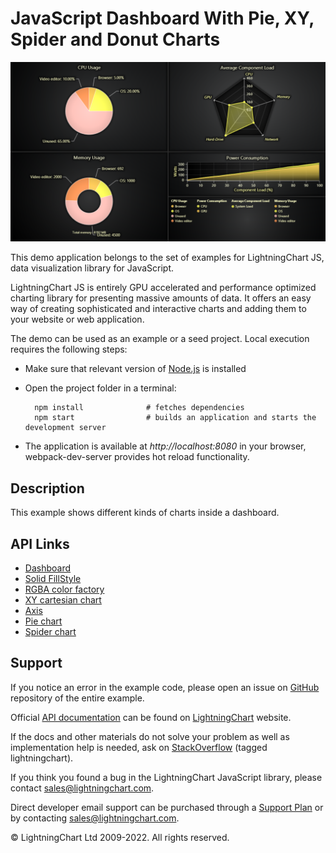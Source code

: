 # JavaScript Dashboard With Pie, XY, Spider and Donut Charts

![JavaScript Dashboard With Pie, XY, Spider and Donut Charts](dashboardPie-darkGold.png)

This demo application belongs to the set of examples for LightningChart JS, data visualization library for JavaScript.

LightningChart JS is entirely GPU accelerated and performance optimized charting library for presenting massive amounts of data. It offers an easy way of creating sophisticated and interactive charts and adding them to your website or web application.

The demo can be used as an example or a seed project. Local execution requires the following steps:

-   Make sure that relevant version of [Node.js](https://nodejs.org/en/download/) is installed
-   Open the project folder in a terminal:

          npm install              # fetches dependencies
          npm start                # builds an application and starts the development server

-   The application is available at _http://localhost:8080_ in your browser, webpack-dev-server provides hot reload functionality.


## Description

This example shows different kinds of charts inside a dashboard.


## API Links

* [Dashboard]
* [Solid FillStyle]
* [RGBA color factory]
* [XY cartesian chart]
* [Axis]
* [Pie chart]
* [Spider chart]


## Support

If you notice an error in the example code, please open an issue on [GitHub][0] repository of the entire example.

Official [API documentation][1] can be found on [LightningChart][2] website.

If the docs and other materials do not solve your problem as well as implementation help is needed, ask on [StackOverflow][3] (tagged lightningchart).

If you think you found a bug in the LightningChart JavaScript library, please contact sales@lightningchart.com.

Direct developer email support can be purchased through a [Support Plan][4] or by contacting sales@lightningchart.com.

[0]: https://github.com/Arction/
[1]: https://lightningchart.com/lightningchart-js-api-documentation/
[2]: https://lightningchart.com
[3]: https://stackoverflow.com/questions/tagged/lightningchart
[4]: https://lightningchart.com/support-services/

© LightningChart Ltd 2009-2022. All rights reserved.


[Dashboard]: https://lightningchart.com/js-charts/api-documentation/v7.0.1/classes/Dashboard.html
[Solid FillStyle]: https://lightningchart.com/js-charts/api-documentation/v7.0.1/classes/SolidFill.html
[RGBA color factory]: https://lightningchart.com/js-charts/api-documentation/v7.0.1/functions/ColorRGBA.html
[XY cartesian chart]: https://lightningchart.com/js-charts/api-documentation/v7.0.1/classes/ChartXY.html
[Axis]: https://lightningchart.com/js-charts/api-documentation/v7.0.1/classes/Axis.html
[Pie chart]: https://lightningchart.com/js-charts/api-documentation/v7.0.1/classes/PieChart.html
[Spider chart]: https://lightningchart.com/js-charts/api-documentation/v7.0.1/classes/SpiderChart.html


